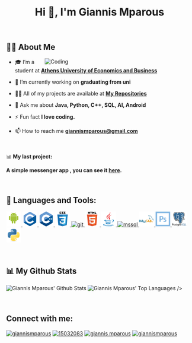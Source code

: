 <h1 align="center">Hi 👋, I'm Giannis Mparous</h1>

<br>

## 🙋‍♂️ About Me

<img align="right" alt="Coding" width="400" src="https://i.pinimg.com/originals/e4/26/70/e426702edf874b181aced1e2fa5c6cde.gif">

- :mortar_board: I’m a student at  **[Athens University of Economics and Business](https://www.aueb.gr/)** 

- 🔭 I’m currently working on **graduating from uni**

- 👨‍💻 All of my projects are available at **[My Repositories](https://github.com/giannismparous?tab=repositories)**

- 💬 Ask me about **Java, Python, C++, SQL, AI, Android**

- ⚡ Fun fact **I love coding.**

- 📫 How to reach me **giannismparous@gmail.com**

<br>

📊 **My last project:**

**A simple messenger app , you can see it [here](https://github.com/giannismparous/SmartChatters).**

<br>

## 🚀 Languages and Tools:
<p align="left"> <a href="https://developer.android.com" target="_blank" rel="noreferrer"> <img src="https://raw.githubusercontent.com/devicons/devicon/master/icons/android/android-original-wordmark.svg" alt="android" width="40" height="40"/> </a> <a href="https://www.cprogramming.com/" target="_blank" rel="noreferrer"> <img src="https://raw.githubusercontent.com/devicons/devicon/master/icons/c/c-original.svg" alt="c" width="40" height="40"/> </a> <a href="https://www.w3schools.com/cpp/" target="_blank" rel="noreferrer"> <img src="https://raw.githubusercontent.com/devicons/devicon/master/icons/cplusplus/cplusplus-original.svg" alt="cplusplus" width="40" height="40"/> </a> <a href="https://www.w3schools.com/css/" target="_blank" rel="noreferrer"> <img src="https://raw.githubusercontent.com/devicons/devicon/master/icons/css3/css3-original-wordmark.svg" alt="css3" width="40" height="40"/> </a> <a href="https://git-scm.com/" target="_blank" rel="noreferrer"> <img src="https://www.vectorlogo.zone/logos/git-scm/git-scm-icon.svg" alt="git" width="40" height="40"/> </a> <a href="https://www.w3.org/html/" target="_blank" rel="noreferrer"> <img src="https://raw.githubusercontent.com/devicons/devicon/master/icons/html5/html5-original-wordmark.svg" alt="html5" width="40" height="40"/> </a> <a href="https://www.java.com" target="_blank" rel="noreferrer"> <img src="https://raw.githubusercontent.com/devicons/devicon/master/icons/java/java-original.svg" alt="java" width="40" height="40"/> </a> <a href="https://www.microsoft.com/en-us/sql-server" target="_blank" rel="noreferrer"> <img src="https://www.svgrepo.com/show/303229/microsoft-sql-server-logo.svg" alt="mssql" width="40" height="40"/> </a> <a href="https://www.mysql.com/" target="_blank" rel="noreferrer"> <img src="https://raw.githubusercontent.com/devicons/devicon/master/icons/mysql/mysql-original-wordmark.svg" alt="mysql" width="40" height="40"/> </a> <a href="https://www.photoshop.com/en" target="_blank" rel="noreferrer"> <img src="https://raw.githubusercontent.com/devicons/devicon/master/icons/photoshop/photoshop-line.svg" alt="photoshop" width="40" height="40"/> </a> <a href="https://www.postgresql.org" target="_blank" rel="noreferrer"> <img src="https://raw.githubusercontent.com/devicons/devicon/master/icons/postgresql/postgresql-original-wordmark.svg" alt="postgresql" width="40" height="40"/> </a> <a href="https://www.python.org" target="_blank" rel="noreferrer"> <img src="https://raw.githubusercontent.com/devicons/devicon/master/icons/python/python-original.svg" alt="python" width="40" height="40"/> </a> </p>

<br>

 ## 📊 My Github Stats 

<p>
    <img alt="Giannis Mparous' Github Stats" src="https://github-readme-stats.vercel.app/api?username=giannismparous&show_icons=true&count_private=true&theme=react&hide_border=true&bg_color=0D1117" />
    <img alt="Giannis Mparous' Top Languages" src="https://github-readme-stats.vercel.app/api/top-langs/?username=giannismparous&langs_count=8&count_private=true&layout=compact&theme=react&hide_border=true&bg_color=0D1117" />
/></p>

<br>

## Connect with me:
<p align="left">
<a href="https://linkedin.com/in/giannismparous" target="blank"><img align="center" src="https://raw.githubusercontent.com/rahuldkjain/github-profile-readme-generator/master/src/images/icons/Social/linked-in-alt.svg" alt="giannismparous" height="30" width="40" /></a>
<a href="https://stackoverflow.com/users/15032083" target="blank"><img align="center" src="https://raw.githubusercontent.com/rahuldkjain/github-profile-readme-generator/master/src/images/icons/Social/stack-overflow.svg" alt="15032083" height="30" width="40" /></a>
<a href="https://fb.com/giannis mparous" target="blank"><img align="center" src="https://raw.githubusercontent.com/rahuldkjain/github-profile-readme-generator/master/src/images/icons/Social/facebook.svg" alt="giannis mparous" height="30" width="40" /></a>
<a href="https://instagram.com/giannismparous" target="blank"><img align="center" src="https://raw.githubusercontent.com/rahuldkjain/github-profile-readme-generator/master/src/images/icons/Social/instagram.svg" alt="giannismparous" height="30" width="40" /></a>
</p>
